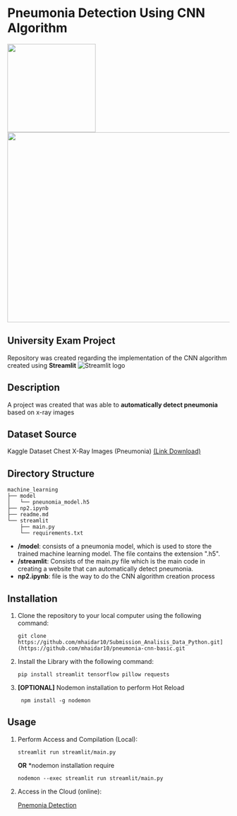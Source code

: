 # Pneumonia Detection Using CNN Algorithm

<p float="left">
  <img src="https://github.com/mhaidar10/pneumonia-cnn-basic/assets/72262185/4a7dec93-1b59-46ae-9886-ece720f919ac" width="200" />
  <img src="https://github.com/mhaidar10/pneumonia-cnn-basic/assets/72262185/dd4b64d7-3537-4121-b834-cedc35f08bca" width="600" height="430" /> 
</p>

## University Exam Project
Repository was created regarding the implementation of the CNN algorithm created using **Streamlit** <img src="https://user-images.githubusercontent.com/7164864/217935870-c0bc60a3-6fc0-4047-b011-7b4c59488c91.png" alt="Streamlit logo"></img>

## Description
A project was created that was able to **automatically detect pneumonia** based on x-ray images

## Dataset Source
Kaggle Dataset Chest X-Ray Images (Pneumonia) [(Link Download)](https://www.kaggle.com/datasets/paultimothymooney/chest-xray-pneumonia)

## Directory Structure
```shell
machine_learning
├── model
│   └── pneunomia_model.h5
├── np2.ipynb
├── readme.md
└── streamlit
    ├── main.py
    └── requirements.txt
```
- **/model**: consists of a pneumonia model, which is used to store the trained machine learning model. The file contains the extension ".h5".
- **/streamlit**: Consists of the main.py file which is the main code in creating a website that can automatically detect pneumonia.
- **np2.ipynb**: file is the way to do the CNN algorithm creation process 

## Installation

1. Clone the repository to your local computer using the following command:

   ```shell
   git clone https://github.com/mhaidar10/Submission_Analisis_Data_Python.git](https://github.com/mhaidar10/pneumonia-cnn-basic.git
   ``` 
2. Install the Library with the following command:

    ```shell
    pip install streamlit tensorflow pillow requests
    
    ```
3. **[OPTIONAL]** Nodemon installation to perform Hot Reload
   ```shell
    npm install -g nodemon
    ```
   
## Usage

1. Perform Access and Compilation (Local):

    ```shell
    streamlit run streamlit/main.py
    ```
    **OR**  *nodemon installation require
    
   
    
    ```shell
    nodemon --exec streamlit run streamlit/main.py
    ```

    
2. Access in the Cloud (online):
   
   [Pnemonia Detection](https://ml-project-pneumonia-cnn-basic.streamlit.app/)
